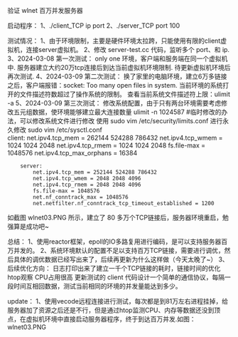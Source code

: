 验证 wlnet 百万并发服务器

启动程序：
1、./client_TCP ip port
2、./server_TCP port 100

测试情况：
1、由于环境限制，主要是硬件环境太拉跨，只能使用有限的client虚拟机，连接server虚拟机。
2、修改 server-test.cc 代码，监听多个 port、和 ip.
3、2024-03-08 第一次测试：
    only one 环境，客户端和服务端在同一个虚拟机中.
    服务器建立大约20万tcp连接后到达当前虚拟机环境限制.
    待更新虚拟机环境后再次测试.
4、2024-03-09 第二次测试：
    换了家里的电脑环境，建立6万多链接之后，客户端报错：socket: Too many open files in system.
    当前环境的系统打开的文件描述符数超过了操作系统的限制。
    查看当前系统文件描述符上限：ulimit -a
5、2024-03-09 第三次测试：
    修改系统配置，由于只有两台环境需要考虑修改五元组数据，使环境能够建立最大连接数量
    ulimit -n 1024587       #临时修改的办法，可以修改系统文件进行修改
    使用 sudo vim /etc/security/limits.conf 进行永久修改
    sudo vim /etc/sysctl.conf   
        client:
            net.ipv4.tcp_mem = 262144 524288 786432
            net.ipv4.tcp_wmem = 1024 1024 2048
            net.ipv4.tcp_rmem = 1024 1024 2048
            fs.file-max = 1048576
            net.ipv4.tcp_max_orphans = 16384

        server:
            net.ipv4.tcp_mem = 252144 524288 786432
            net.ipv4.tcp_wmem = 2048 2048 4096
            net.ipv4.tcp_rmem = 2048 2048 4096
            fs.file-max = 1048576
            net.nf_conntrack_max = 1048576
            net.netfilter.nf_conntrack_tcp_timeout_established = 1200

如截图 wlnet03.PNG 所示，建立了 80 多万个TCP链接后，服务器环境重启，勉强算是成功吧~

总结：
1、使用reactor框架，epoll的IO多路复用进行编码，是可以支持服务器百万并发的。
2、系统环境默认的配置不足以支持百万TCP链接，需要进行调优，然后具体的调优数据已经写出来了，后续再更新为什么这样做（今天太晚了~）
3、后续优化方向：
    日志打印出来了建立一千个TCP链接的耗时，链接时间的优化
    htop观察 CPU占用很高
    更新测试的 client 代码设计一个简单的通信协议，每隔一段时间互相回数据，测试当前相同的环境的并发量能达到多少。

update：
1、使用vecode远程连接进行测试，每次都是到81万左右进程挂掉，给服务器加了资源之后还是不行，但是通过htop监测CPU、内存等数据还没到顶点，在虚拟机环境中直接启动服务器程序，终于到达百万并发.如图：wlnet03.PNG
